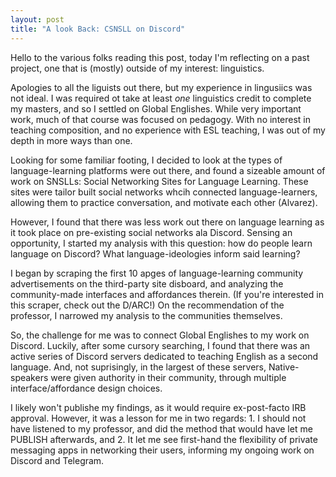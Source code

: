 ```yaml
---
layout: post
title: "A look Back: CSNSLL on Discord"
---
```


Hello to the various folks reading this post, today I'm reflecting on a past project, one that is (mostly) outside of my interest: linguistics.

Apologies to all the liguists out there, but my experience in lingusiics was not ideal. I was required ot take at least *one* linguistics credit to complete my masters, and so I settled on Global Englishes. While very important work, much of that course was focused on pedagogy. With no interest in teaching composition, and no experience with ESL teaching, I was out of my depth in more ways than one.

Looking for some familiar footing, I decided to look at the types of language-learning platforms were out there, and found a sizeable amount of work on SNSLLs: Social Networking Sites for Language Learning. These sites were tailor built social networks whcih connected language-learners, allowing them to practice conversation, and motivate each other (Alvarez).

However, I found that there was less work out there on language learning as it took place on pre-existing social networks ala Discord. Sensing an opportunity, I started my analysis with this question: how do people learn language on Discord? What language-ideologies inform said learning?

I began by scraping the first 10 apges of language-learning community advertisements on the third-party site disboard, and analyzing the community-made interfaces and affordances therein. (If you're interested in this scraper, check out the D/ARC!) On the recommendation of the professor, I narrowed my analysis to the communities themselves.

So, the challenge for me was to connect Global Englishes to my work on Discord. Luckily, after some cursory searching, I found that there was an active series of Discord servers dedicated to teaching English as a second language. And, not suprisingly, in the largest of these servers, Native-speakers were given authority in their community, through multiple interface/affordance design choices. 

I likely won't publishe my findings, as it would require ex-post-facto IRB approval. However, it was a lesson for me in two regards: 1. I should not have listened to my professor, and did the method that would have let me PUBLISH afterwards, and 2. It let me see first-hand the flexibility of private messaging apps in networking their users, informing my ongoing work on Discord and Telegram.